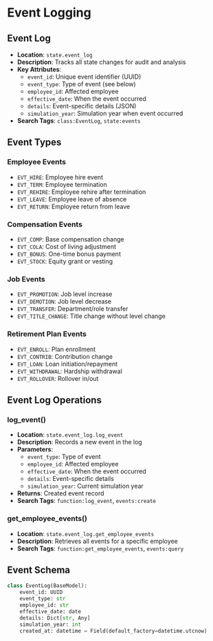 # Event Logging

## Event Log
- **Location**: `state.event_log`
- **Description**: Tracks all state changes for audit and analysis
- **Key Attributes**:
  - `event_id`: Unique event identifier (UUID)
  - `event_type`: Type of event (see below)
  - `employee_id`: Affected employee
  - `effective_date`: When the event occurred
  - `details`: Event-specific details (JSON)
  - `simulation_year`: Simulation year when event occurred
- **Search Tags**: `class:EventLog`, `state:events`

## Event Types

### Employee Events
- `EVT_HIRE`: Employee hire event
- `EVT_TERM`: Employee termination
- `EVT_REHIRE`: Employee rehire after termination
- `EVT_LEAVE`: Employee leave of absence
- `EVT_RETURN`: Employee return from leave

### Compensation Events
- `EVT_COMP`: Base compensation change
- `EVT_COLA`: Cost of living adjustment
- `EVT_BONUS`: One-time bonus payment
- `EVT_STOCK`: Equity grant or vesting

### Job Events
- `EVT_PROMOTION`: Job level increase
- `EVT_DEMOTION`: Job level decrease
- `EVT_TRANSFER`: Department/role transfer
- `EVT_TITLE_CHANGE`: Title change without level change

### Retirement Plan Events
- `EVT_ENROLL`: Plan enrollment
- `EVT_CONTRIB`: Contribution change
- `EVT_LOAN`: Loan initiation/repayment
- `EVT_WITHDRAWAL`: Hardship withdrawal
- `EVT_ROLLOVER`: Rollover in/out

## Event Log Operations

### log_event()
- **Location**: `state.event_log.log_event`
- **Description**: Records a new event in the log
- **Parameters**:
  - `event_type`: Type of event
  - `employee_id`: Affected employee
  - `effective_date`: When the event occurred
  - `details`: Event-specific details
  - `simulation_year`: Current simulation year
- **Returns**: Created event record
- **Search Tags**: `function:log_event`, `events:create`

### get_employee_events()
- **Location**: `state.event_log.get_employee_events`
- **Description**: Retrieves all events for a specific employee
- **Search Tags**: `function:get_employee_events`, `events:query`

## Event Schema

```python
class EventLog(BaseModel):
    event_id: UUID
    event_type: str
    employee_id: str
    effective_date: date
    details: Dict[str, Any]
    simulation_year: int
    created_at: datetime = Field(default_factory=datetime.utcnow)
```

